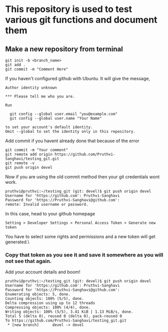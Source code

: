 # This repository is used to test various git functions and document them

## Make a new repository from terminal
```
git init -b <branch_name>
git add .
git commit -m "Comment Here"
```

If you haven't configured github with Ubuntu. It will give the message,
```
Author identity unknown

*** Please tell me who you are.

Run

  git config --global user.email "you@example.com"
  git config --global user.name "Your Name"

to set your account's default identity.
Omit --global to set the identity only in this repository.

```
Add commit if you havent already done that because of the error
```
git commit -m "Your comment"
git remote add origin https://github.com/Pruthvi-Sanghavi/testing_git.git
git remote -v
git push origin devel 
```
Now if you are using the old commit method then your git credentials wont work. 
```
pruthvi@pruthvi:~/testing_git (git: devel)$ git push origin devel 
Username for 'https://github.com': Pruthvi-Sanghavi
Password for 'https://Pruthvi-Sanghavi@github.com': 
remote: Invalid username or password.
```
In this case, head to your github homepage
```
Setting > Developer Settings > Personal Access Token > Generate new token
```
You have to select some rights and permissions and a new token will get generated.\
### Copy that token as you see it and save it somewhere as you will not see that again.
Add your account details and boom!
```
pruthvi@pruthvi:~/testing_git (git: devel)$ git push origin devel 
Username for 'https://github.com': Pruthvi-Sanghavi
Password for 'https://Pruthvi-Sanghavi@github.com': 
Enumerating objects: 5, done.
Counting objects: 100% (5/5), done.
Delta compression using up to 12 threads
Compressing objects: 100% (4/4), done.
Writing objects: 100% (5/5), 3.41 KiB | 1.13 MiB/s, done.
Total 5 (delta 0), reused 0 (delta 0), pack-reused 0
To https://github.com/Pruthvi-Sanghavi/testing_git.git
 * [new branch]      devel -> devel

```
